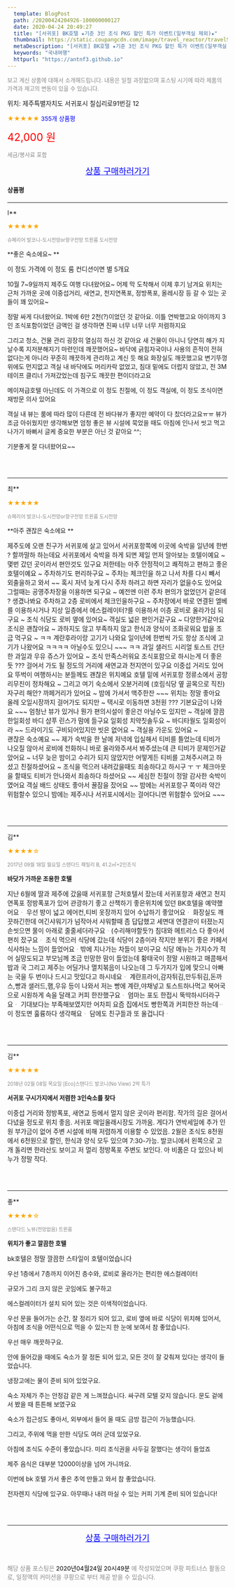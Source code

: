 ```yaml
---
  template: BlogPost
  path: /20200424204926-100000000127
  date: 2020-04-24 20:49:27
  title: "[서귀포] BK호텔 ★기준 3인 조식 PKG 할인 특가 이벤트(일부객실 제외)★"
  thumbnail: https://static.coupangcdn.com/image/travel_reactor/travelSeller/hotel/A00068293/b2e1b969-6cce-4951-85b0-3acd915738c3.jpg
  metaDescription: "[서귀포] BK호텔 ★기준 3인 조식 PKG 할인 특가 이벤트(일부객실 제외)★,국내여행"
  keywords: "국내여행"
  httpurl: "https://antnf3.github.io"
---
```

  
<span style="color: #888;font-size:0.8rem">보고 계신 상품에 대해서 소개해드립니다.
내용은 일절 과장없으며 포스팅 시기에 따라 제품의 가격과 재고의 변동이 있을 수 있습니다.</span>
  
<span style="font-size: 0.9rem;">위치: 제주특별자치도 서귀포시 칠십리로91번길 12 </span>
  
<span style="color: orange;">★★★★★</span> <span style="color: blue;font-size: 0.85rem;">355개 상품평</span>
  
<span style="color: red;font-size: 1.5rem;">42,000 원</span>
  
<span style="color: #888;font-size:0.8rem">세금/봉사료 포함</span>





<p align="center"><a href="http://me2.do/FUwjf8nR" style="font-size: 1.2rem; color: blue;">상품 구매하러가기</a></p>

#### 상품평
  
---
  
I**
    
<span style="color: orange;">★★★★★</span>
    
<span style="color: #888;font-size:0.7rem">슈페리어 발코니-도시전망or항구전망 트윈룸 도시전망</span>
    
<span style="font-size:0.85rem">**좋은 숙소에요~ **</span>
    
<span style="font-size: 0.9rem;">이 정도 가격에 이 정도 룸 컨디션이면 별 5개요

10월 7~9일까지 제주도 여행 다녀왔어요~
어제 막 도착해서 이제 후기 남겨요
위치는 근처 가까운 곳에 이중섭거리, 새연교, 천지연폭포, 정방폭포, 올레시장 등 갈 수 있는 곳들이 꽤 있어요~

정말 싸게 다녀왔어요. 1박에 6만 2천(?)이었던 것 같아요.
이틀 연박했고요
아이까지 3인 조식포함이었던 금액인 걸 생각하면 진짜
너무 너무 너무 저렴하지요

그리고 청소, 건물 관리 굉장히 열심히 하신 것 같아요
새 건물이 아니니 당연히 해가 지날수록 지저분해지기 마련인데
깨끗했어요~ 바닥에 긁힘자국이나 사용의 흔적이 전혀 없다는게 아니라 꾸준히 깨끗하게 관리하고 계신 듯 해요
화장실도 깨끗했고요 변기뚜껑위에도 먼지없고 객실 내 바닥에도 머리카락 없었고, 침대 밑에도 더럽지 않았고, 전 3M테이프 클리너 가져갔었는데 침구도 깨끗한 편이더라고요

메이져급호텔 아닌데도 이 가격으로 이 정도 친절에, 이 정도 객실에, 이 정도 조식이면 재방문 의사 있어요 

객실 내 뷰는 룸에 따라 많이 다른데 전 바다뷰가 좋지만 예약이 다 찼더라고요ㅠㅠ 뷰가 조금 아쉬웠지만 생각해보면 엄청 좋은 뷰 시설에 묵었을 때도 아침에 인나서 씻고 먹고 나가기 바뻐서 글케 중요한 부분은 아닌 것 같아요 ^^; 

기분좋게 잘 다녀왔어요~~</span>
    
<br>
<br>

---
  
최**
    
<span style="color: orange;">★★★★★</span>
    
<span style="color: #888;font-size:0.7rem">슈페리어 발코니-도시전망or항구전망 트윈룸 도시전망</span>
    
<span style="font-size:0.85rem">**아주 괜찮은 숙소에요 **</span>
    
<span style="font-size: 0.9rem;">제주도에 오랜 친구가 서귀포에 살고 있어서  서귀포항쪽에 이곳에 숙박을  일년에 한번 ? 할까말하 하는데요 
서귀포에서 숙박을 하게 되면 제일 먼저 알아보는 호텔이예요 ~ 몇번 갔던 곳이라서 편안것도 있구요  저한테는 아주 안정적이고 쾌적하고 편하고 좋은 호텔이예요 ~ 주차하기도 편리하구요 ~  주차는 체크인을 하고 나서  차를 다시 빼서 외출을하고 와서 ~~ 혹시 저녁 늦게 다시  주차 하려고 하면 자리가 없을수도 있어요  그럴때는 공영주차장을 이용하면 되구요 ~  예전엔 이런 주차 편의가 없었던거 같은데 ? 생겼나봐요   주차하고 2층 로비에서 체크인을하구요 ~ 주차장에서 바로 연결된 엘베를 이용하시거나 지상 일층에서 에스컬레이터?를 이용하서 이층 로비로 올라가심 되구요 ~  조식 식당도 로비 옆에 있어요~  객실도 넓은 편인거같구요 ~ 다양한거같아요  조식은 괜찮아요 ~ 과하지도 않고 부족하지 않고 한식과 양식이 조화로워요 밥을 조금 먹구요 ~ ㅋㅋ 계란후라이랑 고기가 나와요  일이년에 한번씩 가도 항상  조식에 고기가 나왔어요 ㅋㅋㅋㅋ 아닐수도 있으니 ~~~ ㅋㅋ 과일 샐러드 시리얼  토스트 간단한 과일과 우유 쥬스가 있어요 ~ 조식 만족스러워요  조식포함으로 하시는게 더 좋은듯 ??? 걸어서 가도 될 정도의 거리에 새연교과 천지연이 있구요 이중섭 거리도 있어요 뚜벅이 여행하시는 분들께도 괜찮은 위치예요   호텔 밑에 서귀포항 정류소에서 공항  리무진이 정차해요 ~  그리고 여기 숙소에서 오분거리에 (호림식당 옆 골목으로 직진) 자구리 해안? 까페거리가 있어요 ~ 밤에 가셔서  맥주한잔 ~~~ 위치는 정말 좋아요  올레 오일시장까지 걸어가도 되지만 ~ 택시로 이동하면 3천원 ??? 기본요금이 나와요 ~~~  엄청난 뷰가 있거나 뭔가  편의시설이 좋은건 아닐수도 있지만 ~ 객실에 깔끔한일회성 바디 샴푸 린스가 맘에 들구요  일회성 치약칫솔두요 ~  바디타월도 일회성이라   ~~ 드라이기도 구비되어있지만 빗은 없어요 ~  객실용 가운도 있어요 ~  
괜찮은 숙소예요 ~~ 제가 숙박을 한 날에 저녁에 입실해서 티비를 틀었는데 티비가 나오질 않아서 로비에 전화하니  바로 올라와주셔서 봐주셨는데 큰 티비가 문제인거같았어요 ~ 너무 늦은 밤이고 수리가 되지 않았지만 
어떻게든 티비를 고쳐주시려고 하셨고 친절하셨어요 ~ 조식을 먹으러 내려갔을때도 죄송하다고 하시구 ㅜ ㅜ 
체크아웃을 할때도  티비가 안나와서 죄송하다 하셨어요 ~~  세심한 친절이 정말  감사한 숙박이였어요   객실 배드 상태도 좋아서 꿀잠을 잤어요 ~~  밤에는  서귀포항구 쪽이라  약간 위험할수 있으니 밤에는  제주시나 서귀포시에서는  걸어다니면 위험할수 있어요 ~~~</span>
    
<br>
<br>

---
  
김**
    
<span style="color: orange;">★★★★☆</span>
    
<span style="color: #888;font-size:0.7rem">2017년 09월 18일 월요일 스탠다드 패밀리 B, 41.2㎡+2인조식</span>
    
<span style="font-size:0.85rem">**바닷가 가까운 조용한 호텔**</span>
    
<span style="font-size: 0.9rem;">지난 6월에 딸과 제주에 갔을때 서귀포항 근처호텔서 잤는데 서귀포항과 새연고 천지연폭포 정방폭포가 있어 관광하기 좋고 산책하기 좋은위치에 있던 BK호텔을 예약했어요ᆞ
우선 방이 넓고 에어컨,티비 옷장까지 있어 수납하기 좋았어요ᆞ
화장실도 깨끗하긴한데 여긴샤워기가 넘작아서 샤워할때 좀 답답했고 세면대 연결관이 터졌는지 손씻으면 물이 아래로 줄줄세더라구요ᆞ(수리해야할듯?)
침대와 메트리스 다 좋아서 편히 잤구요ᆞ
조식 먹으러 식당에 갔는데 식당이 2층이라 작지만 분위기 좋은 카페서 식사하는 느낌이 들었어요ᆞ밖에 지나가는 차들이 보이구요
식당 메뉴는 가지수가 적어 실망도되고 부모님께 조금 민망한 맘이 들었는데 황태국이 정말 시원하고 매콤해서 밥과 국 그리고 제주는 어딜가나 멸치볶음이 나오는데 그 두가지가 입에 맞으니 아빠는 국을 두 번이나 드시고 맛있다고 하시네요ᆞ
계란프라이,감자튀김,만두튀김,돈까스,빵과 샐러드,햄,우유 등이 나와서 저는 빵에 계란,야채넣고 토스트하나먹고 북어국으로 시원하게 속을 달래고 커피 한잔했구요ᆞ
엄마는 포도 한접시 뚝딱하시더라구요ᆞ
기대보다는 부족해보였지만 어차피 요즘 집에서도 빵한쪽과 커피한잔 하는데ᆢ이 정도면 훌륭하다 생각해요ᆞ
담에도 친구들과 또 올겁니다ᆞ</span>
    
<br>
<br>

---
  
김**
    
<span style="color: orange;">★★★★★</span>
    
<span style="color: #888;font-size:0.7rem">2018년 02월 08일 목요일 [Eco]스탠다드 발코니(No View) 2박 특가</span>
    
<span style="font-size:0.85rem">**서귀포 구시가지에서 저렴한 3인숙소를 찾다**</span>
    
<span style="font-size: 0.9rem;">이중섭 거리와 정방폭포, 새연교 등에서 멀지 않은 곳이라 편리함. 작가의 길은 걸어서 다녔을 정도로 위치 좋음.
서귀포 매일올래시장도 가까움.
게다가 연박세일에 추가 인원 부가금이 없어 주변 시설에 비해 저렴하게 이용할 수 있었음. 2월은 조식도 8천원에서 6천원으로 할인, 한식과 양식 모두 있으며 7:30-가능.
발코니에서 왼쪽으로 고개 돌리면 한라산도 보이고 저 멀리 정방폭포 주변도 보인다. 아 비품은 다 있으나 비누가 정말 작다.</span>
    
<br>
<br>

---
  
좋**
    
<span style="color: orange;">★★★★☆</span>
    
<span style="color: #888;font-size:0.7rem">스탠다드 노뷰(전망없음) 트윈룸</span>
    
<span style="font-size:0.85rem">**위치가 좋고 깔끔한 호텔**</span>
    
<span style="font-size: 0.9rem;">bk호텔은 정말 깔끔한 스타일이 호텔이었습니다

우선 1층에서 7층까지 이어진 층수와, 로비로 올라가는 편리한 에스컬레이터 

규모가 그리 크지 않은 곳임에도 불구하고 

에스컬레이터가 설치 되어 있는 것은 이색적이었습니다. 

우선 문을 들어가는 순간, 잘 정리가 되어 있고, 로비 옆에 바로 식당이 위치해 있어서, 아침에 조식을 어떤식으로 먹을 수 있는지 한 눈에 보여서 참 좋았습니다. 

우선 매우 깨끗하구요. 

안에 들어갔을 때에도 숙소가 잘 정돈 되어 있고, 모든 것이 잘 갖춰져 있다는 생각이 들었습니다.

냉장고에는 물이 준비 되어 있었구요. 

숙소 자체가 주는 안정감 같은 게 느껴졌습니다. 싸구려 모텔 갖지 않습니다. 문도 겉에서 봤을 때 튼튼해 보였구요 

숙소가 접근성도 좋아서, 외부에서 들어 올 때도 금방 접근이 가능했습니다. 

그리고, 주위에 먹을 만한 식당도 여러 군데 있었구요. 

아침에 조식도 수준이 좋았습니다. 미리 조식권을 사두길 잘했다는 생각이 들었죠

제주 음식은 대부분 12000이상을 넘어 가니까요. 

이번에 bk 호텔 가서 좋은 추억 만들고 와서 참 좋았습니다.

전자렌지 식당에 있구요. 아무때나 내려 마실 수 있는 커피 기계 준비 되어 있습니다!</span>
    
<br>
<br>


  
---
  
<p align="center"><a href="http://me2.do/FUwjf8nR" style="font-size: 1.2rem; color: blue;">상품 구매하러가기</a></p>
  
<br>
  
<span style="font-size: 0.85rem; color: #888;">해당 상품 포스팅은 <span style="color: #000;"> 2020년04월24일 20시49분 </span> 에 작성되었으며 쿠팡 파트너스 활동으로, 일정액의 커미션을 쿠팡으로 부터 제공 받을 수 있습니다.</span>